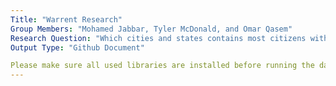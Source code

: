 ```yaml
---
Title: "Warrent Research"
Group Members: "Mohamed Jabbar, Tyler McDonald, and Omar Qasem"
Research Question: "Which cities and states contains most citizens with warrents out for their arrest?"
Output Type: "Github Document"

Please make sure all used libraries are installed before running the dashboard.
---
```

